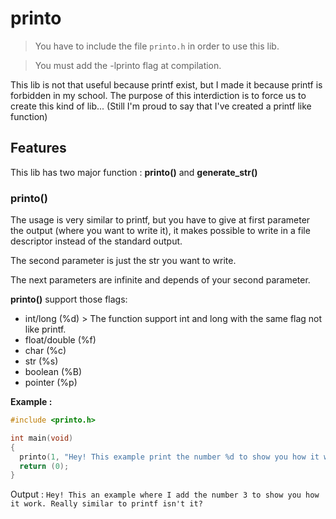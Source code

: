 # printo
> You have to include the file `printo.h` in order to use this lib.

> You must add the -lprinto flag at compilation.

This lib is not that useful because printf exist, but I made it because printf is forbidden in my school. The purpose of this interdiction is to force us to create this kind of lib... (Still I'm proud to say that I've created a printf like function) 

## Features

This lib has two major function : **printo()** and  **generate_str()**

### printo()

The usage is very similar to printf, but you have to give at first parameter the output (where you want to write it), it makes possible to write in a file descriptor instead of the standard output.

The second parameter is just the str you want to write.

The next parameters are infinite and depends of your second parameter.

**printo()** support those flags:
  - int/long (%d) > The function support int and long with the same flag not like printf.
  - float/double (%f)
  - char (%c)
  - str (%s)
  - boolean (%B)
  - pointer (%p)

**Example :**
```c
#include <printo.h>

int main(void)
{
  printo(1, "Hey! This example print the number %d to show you how it work. Pretty similar to printf isn't it?", 3);
  return (0);
}
```
Output : `Hey! This an example where I add the number 3 to show you how it work. Really similar to printf isn't it?`

